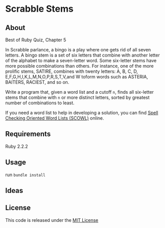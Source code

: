 # Scrabble Stems

## About

Best of Ruby Quiz, Chapter 5

In Scrabble parlance, a bingo is a play where one gets rid of all seven letters. A bingo stem is a set of six letters that combine with another letter of the alphabet to make a seven-letter word. Some six-letter stems have more possible combinations than others. For instance, one of the more prolific stems, SATIRE, combines with twenty letters: A, B, C, D, E,F,G,H,I,K,L,M,N,O,P,R,S,T,V,and W toform words such as ASTERIA, BAITERS, RACIEST, and so on.

Write a program that, given a word list and a cutoff `n`, finds all six-letter stems that combine with `n` or more distinct letters, sorted by greatest number of combinations to least.

If you need a word list to help in developing a solution, you can find [Spell Checking Oriented Word Lists (SCOWL)](http://wordlist.aspell.net/) online.

## Requirements

Ruby 2.2.2

## Usage

run `bundle install`

## Ideas


## License

This code is released under the [MIT License](http://www.opensource.org/licenses/MIT)


